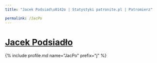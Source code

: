 ```yaml
---
title: "Jacek Podsiad\u0142o | Statystyki patronite.pl | Patromierz"

permalink: /JacPo
---
```


# [Jacek Podsiadło](https://patronite.pl/JacPo)

{% include profile.md name="JacPo" prefix="j" %}
